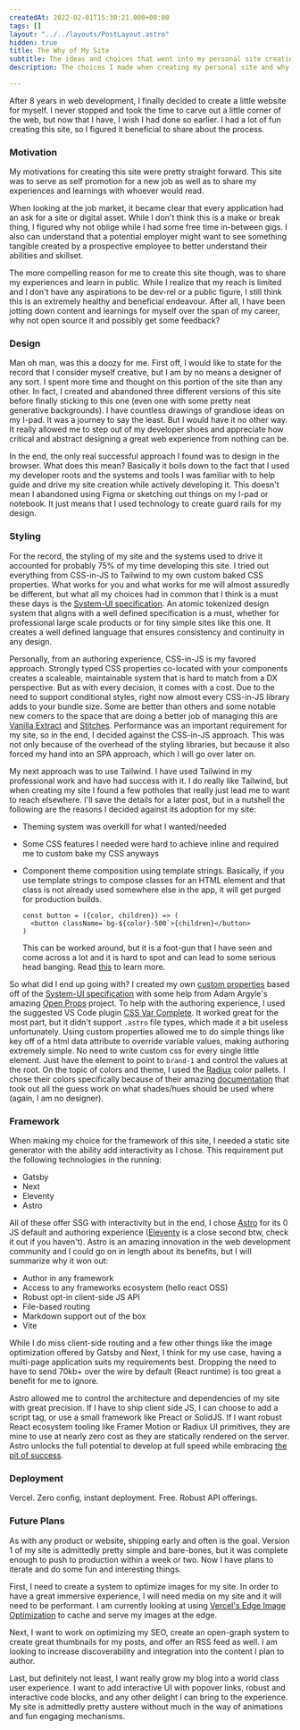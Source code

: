 ```yaml
---
createdAt: 2022-02-01T15:30:21.000+00:00
tags: []
layout: "../../layouts/PostLayout.astro"
hidden: true
title: The Why of My Site
subtitle: The ideas and choices that went into my personal site creation
description: The choices I made when creating my personal site and why

---
```

After 8 years in web development, I finally decided to create a little website for myself. I never stopped and took the time to carve out a little corner of the web, but now that I have, I wish I had done so earlier. I had a lot of fun creating this site, so I figured it beneficial to share about the process.

### Motivation

My motivations for creating this site were pretty straight forward. This site was to serve as self promotion for a new job as well as to share my experiences and learnings with whoever would read.

When looking at the job market, it became clear that every application had an ask for a site or digital asset. While I don't think this is a make or break thing, I figured why not oblige while I had some free time in-between gigs. I also can understand that a potential employer might want to see something tangible created by a prospective employee to better understand their abilities and skillset.

The more compelling reason for me to create this site though, was to share my experiences and learn in public. While I realize that my reach is limited and I don't have any aspirations to be dev-rel or a public figure, I still think this is an extremely healthy and beneficial endeavour. After all, I have been jotting down content and learnings for myself over the span of my career, why not open source it and possibly get some feedback?

### Design

Man oh man, was this a doozy for me. First off, I would like to state for the record that I consider myself creative, but I am by no means a designer of any sort. I spent more time and thought on this portion of the site than any other. In fact, I created and abandoned three different versions of this site before finally sticking to this one (even one with some pretty neat generative backgrounds). I have countless drawings of grandiose ideas on my I-pad. It was a journey to say the least. But I would have it no other way. It really allowed me to step out of my developer shoes and appreciate how critical and abstract designing a great web experience from nothing can be.

In the end, the only real successful approach I found was to design in the browser. What does this mean? Basically it boils down to the fact that I used my developer roots and the systems and tools I was familiar with to help guide and drive my site creation while actively developing it. This doesn't mean I abandoned using Figma or sketching out things on my I-pad or notebook. It just means that I used technology to create guard rails for my design.

### Styling

For the record, the styling of my site and the systems used to drive it accounted for probably 75% of my time developing this site. I tried out everything from CSS-in-JS to Tailwind to my own custom baked CSS properties. What works for you and what works for me will almost assuredly be different, but what all my choices had in common that I think is a must these days is the [System-UI specification](https://github.com/system-ui/theme-specification). An atomic tokenized design system that aligns with a well defined specification is a must, whether for professional large scale products or for tiny simple sites like this one. It creates a well defined language that ensures consistency and continuity in any design.

Personally, from an authoring experience, CSS-in-JS is my favored approach. Strongly typed CSS properties co-located with your components creates a scaleable, maintainable system that is hard to match from a DX perspective. But as with every decision, it comes with a cost. Due to the need to support conditional styles, right now almost every CSS-in-JS library adds to your bundle size. Some are better than others and some notable new comers to the space that are doing a better job of managing this are [Vanilla Extract](https://vanilla-extract.style/documentation/sprinkles-api/) and [Stitches](https://stitches.dev/). Performance was an important requirement for my site, so in the end, I decided against the CSS-in-JS approach. This was not only because of the overhead of the styling libraries, but because it also forced my hand into an SPA approach, which I will go over later on.

My next approach was to use Tailwind. I have used Tailwind in my professional work and have had success with it. I do really like Tailwind, but when creating my site I found a few potholes that really just lead me to want to reach elsewhere. I'll save the details for a later post, but in a nutshell the following are the reasons I decided against its adoption for my site:

- Theming system was overkill for what I wanted/needed
- Some CSS features I needed were hard to achieve inline and required me to custom bake my CSS anyways
- Component theme composition using template strings. Basically, if you use template strings to compose classes for an HTML element and that class is not already used somewhere else in the app, it will get purged for production builds.

      const button = ({color, children}) => (
      	<button className=`bg-${color}-500`>{children}</button>
      )

  This can be worked around, but it is a foot-gun that I have seen and come across a lot and it is hard to spot and can lead to some serious head banging. Read [this](https://v2.tailwindcss.com/docs/just-in-time-mode#arbitrary-value-support) to learn more.

So what did I end up going with? I created my own [custom properties](https://developer.mozilla.org/en-US/docs/Web/CSS/--*) based off of the [System-UI specification](https://github.com/system-ui/theme-specification) with some help from Adam Argyle's amazing [Open Props](https://open-props.style/) project. To help with the authoring experience, I used the suggested VS Code plugin [CSS Var Complete](https://marketplace.visualstudio.com/items?itemName=phoenisx.cssvar). It worked great for the most part, but it didn't support `.astro` file types, which made it a bit useless unfortunately. Using custom properties allowed me to do simple things like key off of a html data attribute to override variable values, making authoring extremely simple. No need to write custom css for every single little element. Just have the element to point to `brand-1` and control the values at the root. On the topic of colors and theme, I used the [Radiux](https://www.radix-ui.com/colors) color pallets. I chose their colors specifically because of their amazing [documentation](https://www.radix-ui.com/docs/colors/palette-composition/understanding-the-scale) that took out all the guess work on what shades/hues should be used where (again, I am no designer).

### Framework

When making my choice for the framework of this site, I needed a static site generator with the ability add interactivity as I chose. This requirement put the following technologies in the running:

- Gatsby
- Next
- Eleventy
- Astro

All of these offer SSG with interactivity but in the end, I chose [Astro](https://astro.build/) for its 0 JS default and authoring experience ([Eleventy](https://www.11ty.dev/) is a close second btw, check it out if you haven't). Astro is an amazing innovation in the web development community and I could go on in length about its benefits, but I will summarize why it won out:

- Author in any framework
- Access to any frameworks ecosystem (hello react OSS)
- Robust opt-in client-side JS API
- File-based routing
- Markdown support out of the box
- Vite

While I do miss client-side routing and a few other things like the image optimization offered by Gatsby and Next, I think for my use case, having a multi-page application suits my requirements best. Dropping the need to have to send 70kb+ over the wire by default (React runtime) is too great a benefit for me to ignore.

Astro allowed me to control the architecture and dependencies of my site with great precision. If I have to ship client side JS, I can choose to add a script tag, or use a small framework like Preact or SolidJS. If I want robust React ecosystem tooling like Framer Motion or Radiux UI primitives, they are mine to use at nearly zero cost as they are statically rendered on the server. Astro unlocks the full potential to develop at full speed while embracing [the pit of success](https://astro.build/blog/introducing-astro/#embracing-the-pit-of-success).

### Deployment

Vercel. Zero config, instant deployment. Free. Robust API offerings.

### Future Plans

As with any product or website, shipping early and often is the goal. Version 1 of my site is admittedly pretty simple and bare-bones, but it was complete enough to push to production within a week or two. Now I have plans to iterate and do some fun and interesting things.

First, I need to create a system to optimize images for my site. In order to have a great immersive experience, I will need media on my site and it will need to be performant. I am currently looking at using [Vercel's Edge Image Optimization](https://vercel.com/docs/file-system-api#configuration/images) to cache and serve my images at the edge.

Next, I want to work on optimizing my SEO, create an open-graph system to create great thumbnails for my posts, and offer an RSS feed as well. I am looking to increase discoverability and integration into the content I plan to author.

Last, but definitely not least, I want really grow my blog into a world class user experience. I want to add interactive UI with popover links, robust and interactive code blocks, and any other delight I can bring to the experience. My site is admittedly pretty austere without much in the way of animations and fun engaging mechanisms.